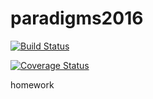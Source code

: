 # paradigms2016
[![Build Status](https://travis-ci.org/myutman/paradigms2016.svg?branch=master)](https://travis-ci.org/myutman/paradigms2016)


[![Coverage Status](https://coveralls.io/github/myutman/paradigms2016)](https://coveralls.io/github/myutman/paradigms2016?branch=master)

homework
